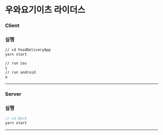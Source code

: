 # 우와요기이츠 라이더스

### Client

### 실행

```bash
// cd FoodDeliveryApp
yarn start

// run ios
i
// run android
a
```

---

### Server

### 실행

```js
// cd Back
yarn start
```

---
